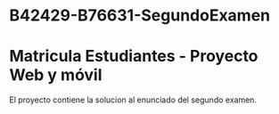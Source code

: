 # B42429-B76631-SegundoExamen



# Matricula Estudiantes - Proyecto Web y móvil

El proyecto contiene la solucion al enunciado del segundo examen.

